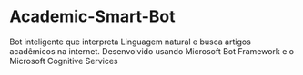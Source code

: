 # Academic-Smart-Bot
Bot inteligente que interpreta Linguagem natural e busca artigos acadêmicos na internet. Desenvolvido usando Microsoft Bot Framework e o Microsoft Cognitive Services
